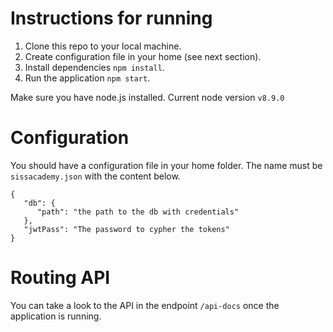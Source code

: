 # Instructions for running
1. Clone this repo to your local machine.
1. Create configuration file in your home (see next section).
1. Install dependencies `npm install`.
1. Run the application `npm start`.

Make sure you have node.js installed. Current node version `v8.9.0`

# Configuration

You should have a configuration file in your home folder. The name must be `sissacademy.json` with the content below.

```
{
   "db": {
      "path": "the path to the db with credentials"
   },
   "jwtPass": "The password to cypher the tokens"
}
```

# Routing API

You can take a look to the API in the endpoint `/api-docs` once the application is running.
